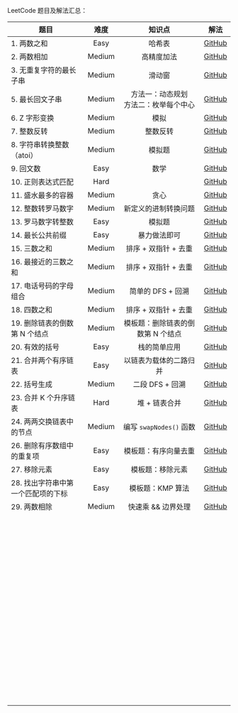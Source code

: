 LeetCode 题目及解法汇总：

| 题目                               |  难度  |                   知识点                   | 解法                                                         |
| ---------------------------------- | :----: | :----------------------------------------: | ------------------------------------------------------------ |
| 1. 两数之和                        |  Easy  |                   哈希表                   | [GitHub](https://github.com/aeoaz/myLeetCode/tree/main/Problems/00001_Two%20Sum) |
| 2. 两数相加                        | Medium |                 高精度加法                 | [GitHub](https://github.com/aeoaz/myLeetCode/tree/main/Problems/00002_Add%20Two%20Numbers) |
| 3. 无重复字符的最长子串            | Medium |                   滑动窗                   | [GitHub](https://github.com/aeoaz/myLeetCode/tree/main/Problems/00003_Longest%20Substring%20Without%20Repeating%20Characters) |
| 5. 最长回文子串                    | Medium | 方法一：动态规划<br />方法二：枚举每个中心 | [GitHub](https://github.com/aeoaz/myLeetCode/tree/main/Problems/00005_Longest%20Palindromic%20Substring) |
| 6. Z 字形变换                      | Medium |                    模拟                    | [GitHub](https://github.com/aeoaz/myLeetCode/tree/main/Problems/00006_Zigzag%20Conversion) |
| 7. 整数反转                        | Medium |                  整数反转                  | [GitHub](https://github.com/aeoaz/myLeetCode/tree/main/Problems/00007_Reverse%20Integer) |
| 8. 字符串转换整数（atoi）          | Medium |                   模拟题                   | [GitHub](https://github.com/aeoaz/myLeetCode/tree/main/Problems/00008_String%20to%20Integer(atoi)) |
| 9. 回文数                          |  Easy  |                    数学                    | [GitHub](https://github.com/aeoaz/myLeetCode/tree/main/Problems/00009_Palindrome%20Number) |
| 10. 正则表达式匹配                 |  Hard  |                                            | [GitHub](https://github.com/aeoaz/myLeetCode/tree/main/Problems/00010_Regular%20Expression%20Matching) |
| 11. 盛水最多的容器                 | Medium |                    贪心                    | [GitHub](https://github.com/aeoaz/myLeetCode/tree/main/Problems/00011_Container%20With%20Most%20Water) |
| 12. 整数转罗马数字                 | Medium |            新定义的进制转换问题            | [GitHub](https://github.com/aeoaz/myLeetCode/tree/main/Problems/00012_Integer%20to%20Roman) |
| 13. 罗马数字转整数                 |  Easy  |                   模拟题                   | [GitHub](https://github.com/aeoaz/myLeetCode/tree/main/Problems/00013_Roman%20to%20Integer) |
| 14. 最长公共前缀                   |  Easy  |                暴力做法即可                | [GitHub](https://github.com/aeoaz/myLeetCode/tree/main/Problems/00014_Longest%20Common%20Prefix) |
| 15. 三数之和                       | Medium |            排序 + 双指针 + 去重            | [GitHub](https://github.com/aeoaz/myLeetCode/tree/main/Problems/00015_3Sum) |
| 16. 最接近的三数之和               | Medium |            排序 + 双指针 + 去重            | [GitHub](https://github.com/aeoaz/myLeetCode/tree/main/Problems/00016_3Sum%20Closest) |
| 17. 电话号码的字母组合             | Medium |             简单的 DFS + 回溯              | [GitHub](https://github.com/aeoaz/myLeetCode/tree/main/Problems/00017_Letter%20Combinations%20of%20a%20Phone%20Number) |
| 18. 四数之和                       | Medium |            排序 + 双指针 + 去重            | [GitHub](https://github.com/aeoaz/myLeetCode/tree/main/Problems/00018_4Sum) |
| 19. 删除链表的倒数第 N 个结点      | Medium |     模板题：删除链表的倒数第 N 个结点      | [GitHub](https://github.com/aeoaz/myLeetCode/tree/main/Problems/00019_Remove%20Nth%20Node%20From%20End%20of%20List) |
| 20. 有效的括号                     |  Easy  |                栈的简单应用                | [GitHub](https://github.com/aeoaz/myLeetCode/tree/main/Problems/00020_Valid%20Parentheses) |
| 21. 合并两个有序链表               |  Easy  |           以链表为载体的二路归并           | [GitHub](https://github.com/aeoaz/myLeetCode/tree/main/Problems/00021_Merge%20Two%20Sorted%20Lists) |
| 22. 括号生成                       | Medium |              二段 DFS + 回溯               | [GitHub](https://github.com/aeoaz/myLeetCode/tree/main/Problems/00022_Generate%20Parentheses) |
| 23. 合并 K 个升序链表              |  Hard  |               堆 + 链表合并                | [GitHub](https://github.com/aeoaz/myLeetCode/tree/main/Problems/00023_Merge%20k%20Sorted%20Lists) |
| 24. 两两交换链表中的节点           | Medium |          编写 `swapNodes()` 函数           | [GitHub](https://github.com/aeoaz/myLeetCode/tree/main/Problems/00024_Swap%20Nodes%20in%20Pairs) |
| 26. 删除有序数组中的重复项         |  Easy  |            模板题：有序向量去重            | [GitHub](https://github.com/aeoaz/myLeetCode/tree/main/Problems/00026_Remove%20Duplicates%20from%20Sorted%20Array) |
| 27. 移除元素                       |  Easy  |              模板题：移除元素              | [GitHub](https://github.com/aeoaz/myLeetCode/tree/main/Problems/00027_Remove%20Element) |
| 28. 找出字符串中第一个匹配项的下标 |  Easy  |              模板题：KMP 算法              | [GitHub](https://github.com/aeoaz/myLeetCode/tree/main/Problems/00028_Find%20the%20Index%20of%20the%20First%20Occurrence%20in%20a%20String) |
| 29. 两数相除                       | Medium |             快速乘 && 边界处理             | [GitHub](https://github.com/aeoaz/myLeetCode/tree/main/Problems/00029_Divide%20Two%20Integers) |
|                                    |        |                                            |                                                              |
|                                    |        |                                            |                                                              |
|                                    |        |                                            |                                                              |
|                                    |        |                                            |                                                              |
|                                    |        |                                            |                                                              |
|                                    |        |                                            |                                                              |
|                                    |        |                                            |                                                              |
|                                    |        |                                            |                                                              |
|                                    |        |                                            |                                                              |
|                                    |        |                                            |                                                              |
|                                    |        |                                            |                                                              |
|                                    |        |                                            |                                                              |
|                                    |        |                                            |                                                              |
|                                    |        |                                            |                                                              |
|                                    |        |                                            |                                                              |
|                                    |        |                                            |                                                              |
|                                    |        |                                            |                                                              |
|                                    |        |                                            |                                                              |
|                                    |        |                                            |                                                              |
|                                    |        |                                            |                                                              |
|                                    |        |                                            |                                                              |
|                                    |        |                                            |                                                              |
|                                    |        |                                            |                                                              |
|                                    |        |                                            |                                                              |
|                                    |        |                                            |                                                              |
|                                    |        |                                            |                                                              |
|                                    |        |                                            |                                                              |
|                                    |        |                                            |                                                              |
|                                    |        |                                            |                                                              |
|                                    |        |                                            |                                                              |
|                                    |        |                                            |                                                              |
|                                    |        |                                            |                                                              |
|                                    |        |                                            |                                                              |
|                                    |        |                                            |                                                              |
|                                    |        |                                            |                                                              |
|                                    |        |                                            |                                                              |
|                                    |        |                                            |                                                              |
|                                    |        |                                            |                                                              |
|                                    |        |                                            |                                                              |
|                                    |        |                                            |                                                              |
|                                    |        |                                            |                                                              |
|                                    |        |                                            |                                                              |
|                                    |        |                                            |                                                              |
|                                    |        |                                            |                                                              |
|                                    |        |                                            |                                                              |
|                                    |        |                                            |                                                              |
|                                    |        |                                            |                                                              |
|                                    |        |                                            |                                                              |
|                                    |        |                                            |                                                              |
|                                    |        |                                            |                                                              |
|                                    |        |                                            |                                                              |
|                                    |        |                                            |                                                              |
|                                    |        |                                            |                                                              |
|                                    |        |                                            |                                                              |
|                                    |        |                                            |                                                              |
|                                    |        |                                            |                                                              |
|                                    |        |                                            |                                                              |
|                                    |        |                                            |                                                              |
|                                    |        |                                            |                                                              |
|                                    |        |                                            |                                                              |
|                                    |        |                                            |                                                              |
|                                    |        |                                            |                                                              |
|                                    |        |                                            |                                                              |
|                                    |        |                                            |                                                              |
|                                    |        |                                            |                                                              |
|                                    |        |                                            |                                                              |
|                                    |        |                                            |                                                              |
|                                    |        |                                            |                                                              |
|                                    |        |                                            |                                                              |
|                                    |        |                                            |                                                              |
|                                    |        |                                            |                                                              |
|                                    |        |                                            |                                                              |

